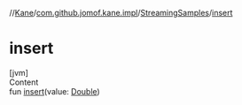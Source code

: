 //[Kane](../../index.md)/[com.github.jomof.kane.impl](../index.md)/[StreamingSamples](index.md)/[insert](insert.md)



# insert  
[jvm]  
Content  
fun [insert](insert.md)(value: [Double](https://kotlinlang.org/api/latest/jvm/stdlib/kotlin/-double/index.html))  




